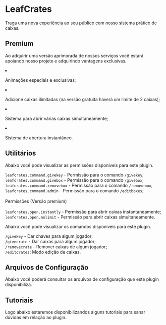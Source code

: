 # LeafCrates
<secondary-label ref="gratuita"/>
<secondary-label ref="premium"/>

<p>Traga uma nova experiência ao seu público com nosso sistema prático de caixas.</p>

## Premium

<p>
    Ao adquirir uma versão aprimorada de nossos serviços você estará apoiando nosso projeto e adquirindo vantagens exclusivas.
</p>

<procedure title="Quais sãos as vantagens?">
    <list>
        <li>
            <p>Animações especiais e exclusivas;</p>
        </li>
        <li>
            <p>Adicione caixas ilimitadas (na versão gratuita haverá um limite de 2 caixas);</p>
        </li>
        <li>
            <p>Sistema para abrir várias caixas simultaneamente;</p>
        </li>
        <li>
            <p>Sistema de abertura instantâneo.</p>
        </li>
    </list>
</procedure>

## Utilitários

<tabs>
    <tab title="Permissões">
        <procedure title="Permissões">
            <p>Abaixo você pode visualizar as permissões disponíveis para este plugin.</p>
            <p>
                <code>leafcrates.command.givekey</code> - Permissão para o comando <code>/givekey</code>;<br>
                <code>leafcrates.command.givebox</code> - Permissão para o comando <code>/givebox</code>;<br>
                <code>leafcrates.command.removebox</code> - Permissão para o comando <code>/removebox</code>;<br>
                <code>leafcrates.command.admin</code> - Permissão para o comando <code>/editboxes</code>;<br><br>
                <control>Permissões (Versão premium)</control><br><br>
                <code>leafcrates.open.instantly</code> - Permissão para abrir caixas instantaneamente;<br>
                <code>leafcrates.open.nolimit</code> - Permissão para abrir caixas simultaneamente.
            </p>
        </procedure>
    </tab>
    <tab title="Comandos">
        <procedure title="Comandos">
            <p>Abaixo você pode visualizar os comandos disponíveis para este plugin.</p>
            <p>
                <code>/givekey</code> - Dar chaves para algum jogador;<br>
                <code>/givecrate</code> - Dar caixas para algum jogador;<br>
                <code>/removecrate</code> - Remover caixas de algum jogador;<br>
                <code>/editcrates</code>: Modo edição de caixas.<br>
            </p>
        </procedure>
    </tab>
</tabs>

## Arquivos de Configuração

<p>Abaixo você poderá consultar os arquivos de configuração que este plugin disponibiliza.</p>

<include from="arquivos-crates.md" element-id="arquivos-mysterybox"></include>

## Tutoriais
<secondary-label ref="breve"/>

<p>Logo abaixo estaremos disponibilizandos alguns tutoriais para sanar dúvidas em relação ao plugin.</p>

<seealso title="Veja mais sobre">
    <category ref="wrs">
        <a href="dependencias-utilitarios.md"/>
        <a href="versoes-premium.md"/>
        <a href="criacao-items.md"/>
        <a href="conditions.md"/>
    </category>
</seealso>
